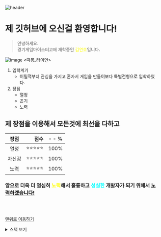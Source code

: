 ![header](https://capsule-render.vercel.app/api?type=Waving&color=4e63d6&height=200&section=header&text=Fish_World&fontSize=100&animation=fadeIn&fontColor=A52A2A)

# 제 깃허브에 오신걸 환영합니다!

>안녕하세요. <br> 경기게임마이스터고에 재학중인 <span style="color:yellow">김연호</span>입니다.

![image](https://th.bing.com/th/id/OIP.JsS2fixrBPDllX3NSOveTwAAAA?w=176&h=176&c=7&r=0&o=5&pid=1.7)  <따봉_라이언>


1. 입학계기
   - 어릴적부터 관심을 가지고 혼자서 게임을 만들어보다 특별전형으로 입학하였다.
2. 장점
   - 열정
   - 끈기
   - 노력

## 제 장점을 이용해서 모든것에 최선을 다하고

|**장점**|점수|- - %|
|:---:|---:|---|
|열정|⭐⭐⭐⭐⭐|100%|
|자신감|⭐⭐⭐⭐⭐|100%|
|노력|⭐⭐⭐⭐⭐|100%|

### 앞으로 **더욱 더**  열심히 <span style="color:yellow">노력</span>해서 훌륭하고 <span style="color:cyan">성실한</span> 개발자가 되기 위해서 <u>노력하겠습니다!</u>

<br><br>

[맨위로 이동하기](#)

<details>
<summary>스택 보기</summary>
<div markdown="1">

[![fish2363's GitHub stats](https://github-readme-stats.vercel.app/api?username=fish2363)](https://github.com/anuraghazra/github-readme-stats)

